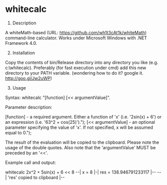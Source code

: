 whitecalc
=========

1. Description

A whiteMath-based (URL: https://github.com/wh1t3cAt1k/whiteMath) command-line calculator.
Works under Microsoft Windows with .NET Framework 4.0. 

2. Installation

Copy the contents of bin/Release directory into any directory you like (e.g. c:\whitecalc).
Preferably (for fast execution under cmd) add this new directory to your PATH variable.
(wondering how to do it? google it. http://goo.gl/Jw2uWP)

3. Usage

Syntax: whitecalc "[function] [<< argumentValue]".

Parameter description:

  [function] - a required argument. Either a function of 'x' (i.e. '2sin(x) + 6') or an expression (i.e. '63^2 + cos(25)').");
  [<< argumentValue] - an optional parameter specifying the value of 'x'. If not specified, x will be assumed equal to 0.");
  
The result of the evaluation will be copied to the clipboard.
Please note the usage of the double quotes.
Also note that the 'argumentValue' MUST be preceded by an '<<'.

Example call and output:

whitecalc 2x^2 + 5sin(x) + 6 << 8
--| x = 8 |-| res = 138.946791233117 |--
--| 'res' copied to clipboard |--
